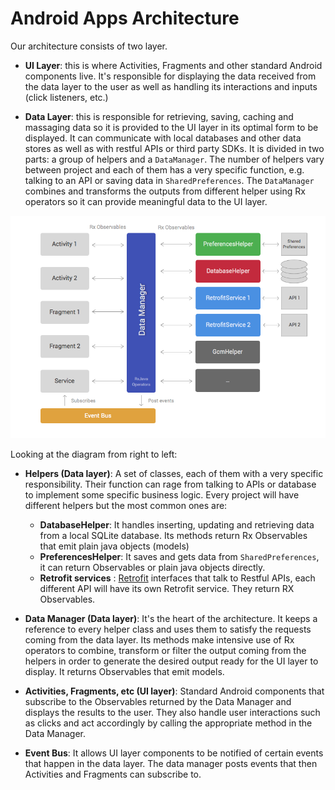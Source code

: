 # Android Apps Architecture 

Our architecture consists of two layer.

* __UI Layer__: this is where Activities, Fragments and other standard Android components live. It's responsible for displaying the data received from the data layer to the user as well as handling its interactions and inputs (click listeners, etc.)

* __Data Layer__: this is responsible for retrieving, saving, caching and massaging data so it is provided to the UI layer in its optimal form to be displayed. It can communicate with local databases and other data stores as well as with restful APIs or third party SDKs. It is divided in two parts: a group of helpers and a `DataManager`. The number of helpers vary between project and each of them has a very specific function, e.g. talking to an API or saving data in `SharedPreferences`. The `DataManager` combines and transforms the outputs from different helper using Rx operators so it can provide meaningful data to the UI layer. 

![](achitecture_diagram.png)

Looking at the diagram from right to left: 

* __Helpers (Data layer)__: A set of classes, each of them with a very specific responsibility. Their function can rage from talking to APIs or database to implement some specific business logic. Every project will have different helpers but the most common ones are:
	- __DatabaseHelper__: It handles inserting, updating and retrieving data from a local SQLite database. Its methods return Rx Observables that emit plain java objects (models)	
	- __PreferencesHelper__: It saves and gets data from `SharedPreferences`, it can return Observables or plain java objects directly. 
	- __Retrofit services__ : [Retrofit](http://square.github.io/retrofit) interfaces that talk to Restful APIs, each different API will have its own Retrofit service. They return RX Observables. 

* __Data Manager (Data layer)__: It's the heart of the architecture. It keeps a reference to every helper class and uses them to satisfy the requests coming from the data layer. Its methods make intensive use of Rx operators to combine, transform or filter the output coming from the helpers in order to generate the desired output ready for the UI layer to display. It returns Observables that emit models. 
* __Activities, Fragments, etc (UI layer)__: Standard Android components that subscribe to the Observables returned by the Data Manager and displays the results to the user. They also handle user interactions such as clicks and act accordingly by calling the appropriate method in the Data Manager.  

* __Event Bus__: It allows UI layer components to be notified of certain events that happen in the data layer. The data manager posts events that then Activities and Fragments can subscribe to. 